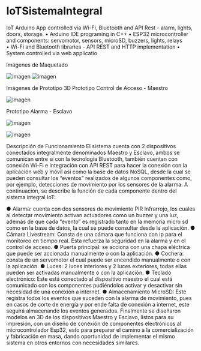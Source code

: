 # IoTSistemaIntegral
IoT Arduino App controlled via Wi-Fi, Bluetooth and API Rest - alarm, lights, doors, storage. 
• Arduino IDE programing in C++ 
• ESP32 microcontroller and components: servomotor, sensors, microSD, buzzers, lights, relays  
• Wi-Fi and Bluetooth libraries - API REST and HTTP implementation 
• System controlled via web applicatio

Imágenes de Maquetado 

![imagen](https://user-images.githubusercontent.com/98788558/228697768-a710c0bc-ee15-453a-8181-9a214341d015.png)
![imagen](https://user-images.githubusercontent.com/98788558/228697788-12fc14e3-11ca-4a84-9624-4eece8223634.png)

Imágenes de Prototipo 3D
Prototipo Control de Acceso - Maestro

![imagen](https://user-images.githubusercontent.com/98788558/228697824-ae08b047-bc7c-4c88-aea1-024ab6eca64a.png)

Prototipo Alarma - Esclavo
 
![imagen](https://user-images.githubusercontent.com/98788558/228697886-a733db03-7f32-4ff3-9456-bb5741dfa7e9.png)

 ![imagen](https://user-images.githubusercontent.com/98788558/228697890-8f06d611-03a5-4b8a-9742-691efa0883a6.png)


Descripción de Funcionamiento 
El sistema cuenta con 2 dispositivos conectados integralmente denominados Maestro y Esclavo, ambos se comunican entre sí con la tecnología Bluetooth, también cuentan con conexión Wi-Fi e integración con API REST para hacer la conexión con la aplicación web y móvil así como la base de datos NoSQL, desde la cual se pueden consultar los “eventos” realizados de algunos componentes como, por ejemplo, detecciones de movimiento por los sensores de la alarma.
      A continuación, se describe la función de cada componente dentro del sistema integral IoT:

●	Alarma: cuenta con dos sensores de movimiento PIR Infrarrojo, los cuales al detectar movimiento activan actuadores como un buzzer y una luz, además de que cada “evento” es registrado tanto en la memoria micro sd como en la base de datos, la cual se puede consultar desde la aplicación.
●	Cámara Livestream: Consta de una cámara que funciona con ip para el monitoreo en tiempo real. Esta refuerza la seguridad en la alarma y en el control de acceso.
●	Puerta principal: se acciona con una chapa eléctrica que puede ser accionada manualmente o con la aplicación.
●	Cochera: consta de un servomotor el cual puede ser encendido manualmente o con la aplicación.
●	Luces: 2 luces interiores y 2 luces exteriores, todas ellas pueden ser activadas manualmente o con la aplicación.
●	Teclado electrónico: Este está conectado al dispositivo maestro el cual está comunicado con los componentes pudiéndolos activar y desactivar sin necesidad de una conexión a internet.
●	Almacenamiento MicroSD: Este registra todos los eventos que suceden con la alarma de movimiento, pues en casos de corte de energía y por ende falta de conexión a internet, este seguirá almacenando los eventos generados.
Finalmente se diseñaron modelos en 3D de los dispositivos Maestro y Esclavo, listos para su impresión, con un diseño de conexión de componentes electrónicos al microcontrolador Esp32, esto para preparar el camino a la comercialización y fabricación en masa, dando oportunidad de implementar el mismo sistema en otros entornos con necesidades similares.
